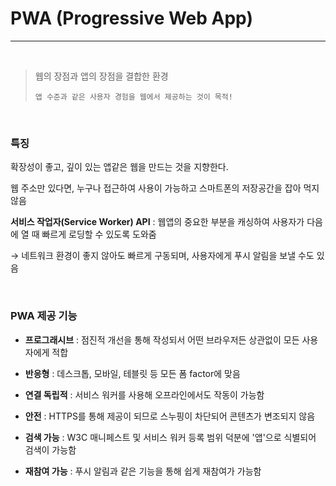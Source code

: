 # PWA (Progressive Web App)

---

<br>

> 웹의 장점과 앱의 장점을 결합한 환경
>
> `앱 수준과 같은 사용자 경험을 웹에서 제공하는 것이 목적!`

<br>

### 특징

확장성이 좋고, 깊이 있는 앱같은 웹을 만드는 것을 지향한다.

웹 주소만 있다면, 누구나 접근하여 사용이 가능하고 스마트폰의 저장공간을 잡아 먹지 않음

**서비스 작업자(Service Worker) API** : 웹앱의 중요한 부분을 캐싱하여 사용자가 다음에 열 때 빠르게 로딩할 수 있도록 도와줌

→ 네트워크 환경이 좋지 않아도 빠르게 구동되며, 사용자에게 푸시 알림을 보낼 수도 있음

<br>

### PWA 제공 기능

- **프로그래시브** : 점진적 개선을 통해 작성되서 어떤 브라우저든 상관없이 모든 사용자에게 적합

- **반응형** : 데스크톱, 모바일, 테블릿 등 모든 폼 factor에 맞음

- **연결 독립적** : 서비스 워커를 사용해 오프라인에서도 작동이 가능함

- **안전** : HTTPS를 통해 제공이 되므로 스누핑이 차단되어 콘텐츠가 변조되지 않음

- **검색 가능** : W3C 매니페스트 및 서비스 워커 등록 범위 덕분에 '앱'으로 식별되어 검색이 가능함

- **재참여 가능** : 푸시 알림과 같은 기능을 통해 쉽게 재참여가 가능함